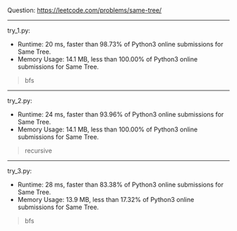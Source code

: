 Question: https://leetcode.com/problems/same-tree/

---

try_1.py:
* Runtime: 20 ms, faster than 98.73% of Python3 online submissions for Same Tree.
* Memory Usage: 14.1 MB, less than 100.00% of Python3 online submissions for Same Tree.

> bfs

---

try_2.py:
* Runtime: 24 ms, faster than 93.96% of Python3 online submissions for Same Tree.
* Memory Usage: 14.1 MB, less than 100.00% of Python3 online submissions for Same Tree.

> recursive

---

try_3.py:
* Runtime: 28 ms, faster than 83.38% of Python3 online submissions for Same Tree.
* Memory Usage: 13.9 MB, less than 17.32% of Python3 online submissions for Same Tree.

> bfs